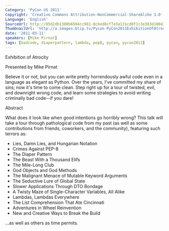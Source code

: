 ```yaml
---
Category: 'PyCon US 2011'
Copyright: 'Creative Commons Attribution-NonCommercial-ShareAlike 3.0'
Language: 'English'
SourceUrl: http://05d2db1380b6504cc981-8cbed8cf7e3a131cd8f1c3e383d10041.r93.cf2.rackcdn.com/pycon-us-2011/401_exhibition-of-atrocity.mp4
ThumbnailUrl: 'http://a.images.blip.tv/Pycon-PyCon2011ExhibitionOfAtrocity736.png'
date: '2011-03-11'
speakers: [Mike Pirnat]
tags: [badcode, diaperpattern, lambda, pep8, pycon, pycon2011]
---
```

Exhibition of Atrocity

Presented by Mike Pirnat

Believe it or not, but you can write pretty horrendously awful code even in a
language as elegant as Python. Over the years, I've committed my share of
sins; now it's time to come clean. Step right up for a tour of twisted, evil,
and downright wrong code, and learn some strategies to avoid writing
criminally bad code--if you dare!

Abstract

What does it look like when good intentions go horribly wrong? This talk will
take a tour through pathological code from my past (as well as some
contributions from friends, coworkers, and the community), featuring such
terrors as:

  * Lies, Damn Lies, and Hungarian Notation 
  * Crimes Against PEP-8 
  * The Diaper Pattern 
  * The Beast With a Thousand Elifs 
  * The Mile-Long Club 
  * God Objects and God Methods 
  * The Malignant Menace of Mutable Keyword Arguments 
  * The Seductive Lure of Global State 
  * Slower Applications Through DTO Bondage 
  * A Twisty Maze of Single-Character Variables, All Alike 
  * Lambdas, Lambdas Everywhere 
  * The List Comprehension That Ate Cincinnati 
  * Adventures in Wheel Reinvention 
  * New and Creative Ways to Break the Build 

...as well as others as time permits.


